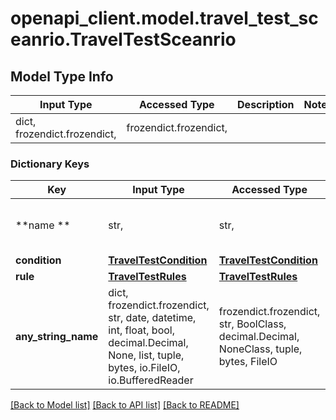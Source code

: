 # openapi_client.model.travel_test_sceanrio.TravelTestSceanrio

## Model Type Info
Input Type | Accessed Type | Description | Notes
------------ | ------------- | ------------- | -------------
dict, frozendict.frozendict,  | frozendict.frozendict,  |  | 

### Dictionary Keys
Key | Input Type | Accessed Type | Description | Notes
------------ | ------------- | ------------- | ------------- | -------------
**name ** | str,  | str,  | Unique name that explains the scenario  | [optional] 
**condition** | [**TravelTestCondition**](TravelTestCondition.md) | [**TravelTestCondition**](TravelTestCondition.md) |  | [optional] 
**rule** | [**TravelTestRules**](TravelTestRules.md) | [**TravelTestRules**](TravelTestRules.md) |  | [optional] 
**any_string_name** | dict, frozendict.frozendict, str, date, datetime, int, float, bool, decimal.Decimal, None, list, tuple, bytes, io.FileIO, io.BufferedReader | frozendict.frozendict, str, BoolClass, decimal.Decimal, NoneClass, tuple, bytes, FileIO | any string name can be used but the value must be the correct type | [optional]

[[Back to Model list]](../../README.md#documentation-for-models) [[Back to API list]](../../README.md#documentation-for-api-endpoints) [[Back to README]](../../README.md)

